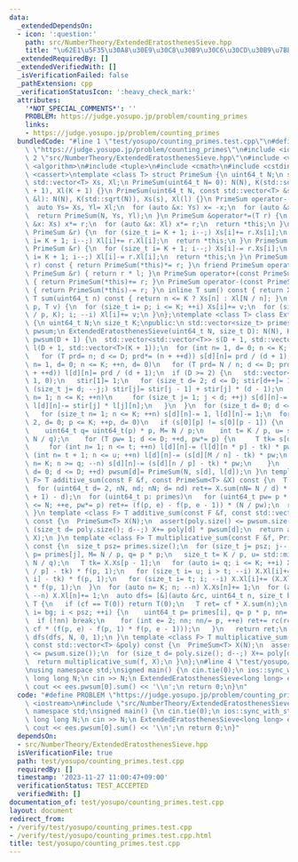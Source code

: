 ```yaml
---
data:
  _extendedDependsOn:
  - icon: ':question:'
    path: src/NumberTheory/ExtendedEratosthenesSieve.hpp
    title: "\u62E1\u5F35\u30A8\u30E9\u30C8\u30B9\u30C6\u30CD\u30B9\u7BE9"
  _extendedRequiredBy: []
  _extendedVerifiedWith: []
  _isVerificationFailed: false
  _pathExtension: cpp
  _verificationStatusIcon: ':heavy_check_mark:'
  attributes:
    '*NOT_SPECIAL_COMMENTS*': ''
    PROBLEM: https://judge.yosupo.jp/problem/counting_primes
    links:
    - https://judge.yosupo.jp/problem/counting_primes
  bundledCode: "#line 1 \"test/yosupo/counting_primes.test.cpp\"\n#define PROBLEM\
    \ \"https://judge.yosupo.jp/problem/counting_primes\"\n#include <iostream>\n#line\
    \ 2 \"src/NumberTheory/ExtendedEratosthenesSieve.hpp\"\n#include <vector>\n#include\
    \ <algorithm>\n#include <tuple>\n#include <cmath>\n#include <cstdint>\n#include\
    \ <cassert>\ntemplate <class T> struct PrimeSum {\n uint64_t N;\n size_t K;\n\
    \ std::vector<T> Xs, Xl;\n PrimeSum(uint64_t N= 0): N(N), K(std::sqrt(N)), Xs(K\
    \ + 1), Xl(K + 1) {}\n PrimeSum(uint64_t N, const std::vector<T> &s, const std::vector<T>\
    \ &l): N(N), K(std::sqrt(N)), Xs(s), Xl(l) {}\n PrimeSum operator-() const {\n\
    \  auto Ys= Xs, Yl= Xl;\n  for (auto &x: Ys) x= -x;\n  for (auto &x: Yl) x= -x;\n\
    \  return PrimeSum(N, Ys, Yl);\n }\n PrimeSum &operator*=(T r) {\n  for (auto\
    \ &x: Xs) x*= r;\n  for (auto &x: Xl) x*= r;\n  return *this;\n }\n PrimeSum &operator+=(const\
    \ PrimeSum &r) {\n  for (size_t i= K + 1; i--;) Xs[i]+= r.Xs[i];\n  for (size_t\
    \ i= K + 1; i--;) Xl[i]+= r.Xl[i];\n  return *this;\n }\n PrimeSum &operator-=(const\
    \ PrimeSum &r) {\n  for (size_t i= K + 1; i--;) Xs[i]-= r.Xs[i];\n  for (size_t\
    \ i= K + 1; i--;) Xl[i]-= r.Xl[i];\n  return *this;\n }\n PrimeSum operator*(T\
    \ r) const { return PrimeSum(*this)*= r; }\n friend PrimeSum operator*(T l, const\
    \ PrimeSum &r) { return r * l; }\n PrimeSum operator+(const PrimeSum &r) const\
    \ { return PrimeSum(*this)+= r; }\n PrimeSum operator-(const PrimeSum &r) const\
    \ { return PrimeSum(*this)-= r; }\n inline T sum() const { return Xl[1]; }\n inline\
    \ T sum(uint64_t n) const { return n <= K ? Xs[n] : Xl[N / n]; }\n void add(uint64_t\
    \ p, T v) {\n  for (size_t i= p; i <= K; ++i) Xs[i]+= v;\n  for (size_t i= std::min<uint64_t>(N\
    \ / p, K); i; --i) Xl[i]+= v;\n }\n};\ntemplate <class T> class ExtendedEratosthenesSieve\
    \ {\n uint64_t N;\n size_t K;\npublic:\n std::vector<size_t> primes;\n std::vector<PrimeSum<T>>\
    \ pwsum;\n ExtendedEratosthenesSieve(uint64_t N, size_t D): N(N), K(std::sqrt(N)),\
    \ pwsum(D + 1) {\n  std::vector<std::vector<T>> s(D + 1, std::vector<T>(K + 1)),\
    \ l(D + 1, std::vector<T>(K + 1));\n  for (int n= 1, d= 0; n <= K; ++n, d= 0)\n\
    \   for (T prd= n; d <= D; prd*= (n + ++d)) s[d][n]= prd / (d + 1);\n  for (int\
    \ n= 1, d= 0; n <= K; ++n, d= 0)\n   for (T prd= N / n; d <= D; prd*= ((N / n)\
    \ + ++d)) l[d][n]= prd / (d + 1);\n  if (D >= 2) {\n   std::vector<T> stir(D +\
    \ 1, 0);\n   stir[1]= 1;\n   for (size_t d= 2; d <= D; stir[d++]= 1) {\n    for\
    \ (size_t j= d; --j;) stir[j]= stir[j - 1] + stir[j] * (d - 1);\n    for (size_t\
    \ n= 1; n <= K; ++n)\n     for (size_t j= 1; j < d; ++j) s[d][n]-= stir[j] * s[j][n],\
    \ l[d][n]-= stir[j] * l[j][n];\n   }\n  }\n  for (size_t d= 0; d <= D; ++d)\n\
    \   for (size_t n= 1; n <= K; ++n) s[d][n]-= 1, l[d][n]-= 1;\n  for (size_t p=\
    \ 2, d= 0; p <= K; ++p, d= 0)\n   if (s[0][p] != s[0][p - 1]) {\n    primes.emplace_back(p);\n\
    \    uint64_t q= uint64_t(p) * p, M= N / p;\n    int t= K / p, u= std::min<uint64_t>(K,\
    \ N / q);\n    for (T pw= 1; d <= D; ++d, pw*= p) {\n     T tk= s[d][p - 1];\n\
    \     for (int n= 1; n <= t; ++n) l[d][n]-= (l[d][n * p] - tk) * pw;\n     for\
    \ (int n= t + 1; n <= u; ++n) l[d][n]-= (s[d][M / n] - tk) * pw;\n     for (uint64_t\
    \ n= K; n >= q; --n) s[d][n]-= (s[d][n / p] - tk) * pw;\n    }\n   }\n  for (size_t\
    \ d= 0; d <= D; ++d) pwsum[d]= PrimeSum(N, s[d], l[d]);\n }\n template <class\
    \ F> T additive_sum(const F &f, const PrimeSum<T> &X) const {\n  T ret= X.sum();\n\
    \  for (uint64_t d= 2, nN, nd; nN; d= nd) ret+= X.sum(nN= N / d) * ((nd= N / nN\
    \ + 1) - d);\n  for (uint64_t p: primes)\n   for (uint64_t pw= p * p, e= 2; pw\
    \ <= N; ++e, pw*= p) ret+= (f(p, e) - f(p, e - 1)) * (N / pw);\n  return ret;\n\
    \ }\n template <class F> T additive_sum(const F &f, const std::vector<T> &poly)\
    \ const {\n  PrimeSum<T> X(N);\n  assert(poly.size() <= pwsum.size());\n  for\
    \ (size_t d= poly.size(); d--;) X+= poly[d] * pwsum[d];\n  return additive_sum(f,\
    \ X);\n }\n template <class F> T multiplicative_sum(const F &f, PrimeSum<T> X)\
    \ const {\n  size_t psz= primes.size();\n  for (size_t j= psz; j--;) {\n   uint64_t\
    \ p= primes[j], M= N / p, q= p * p;\n   size_t t= K / p, u= std::min<uint64_t>(K,\
    \ N / q);\n   T tk= X.Xs[p - 1];\n   for (auto i= q; i <= K; ++i) X.Xs[i]+= (X.Xs[i\
    \ / p] - tk) * f(p, 1);\n   for (size_t i= u; i > t; --i) X.Xl[i]+= (X.Xs[M /\
    \ i] - tk) * f(p, 1);\n   for (size_t i= t; i; --i) X.Xl[i]+= (X.Xl[i * p] - tk)\
    \ * f(p, 1);\n  }\n  for (auto n= K; n; --n) X.Xs[n]+= 1;\n  for (auto n= K; n;\
    \ --n) X.Xl[n]+= 1;\n  auto dfs= [&](auto &rc, uint64_t n, size_t bg, T cf) ->\
    \ T {\n   if (cf == T(0)) return T(0);\n   T ret= cf * X.sum(n);\n   for (auto\
    \ i= bg; i < psz; ++i) {\n    uint64_t p= primes[i], q= p * p, nn= n / q;\n  \
    \  if (!nn) break;\n    for (int e= 2; nn; nn/= p, ++e) ret+= rc(rc, nn, i + 1,\
    \ cf * (f(p, e) - f(p, 1) * f(p, e - 1)));\n   }\n   return ret;\n  };\n  return\
    \ dfs(dfs, N, 0, 1);\n }\n template <class F> T multiplicative_sum(const F &f,\
    \ const std::vector<T> &poly) const {\n  PrimeSum<T> X(N);\n  assert(poly.size()\
    \ <= pwsum.size());\n  for (size_t d= poly.size(); d--;) X+= poly[d] * pwsum[d];\n\
    \  return multiplicative_sum(f, X);\n }\n};\n#line 4 \"test/yosupo/counting_primes.test.cpp\"\
    \nusing namespace std;\nsigned main() {\n cin.tie(0);\n ios::sync_with_stdio(false);\n\
    \ long long N;\n cin >> N;\n ExtendedEratosthenesSieve<long long> ees(N, 0);\n\
    \ cout << ees.pwsum[0].sum() << '\\n';\n return 0;\n}\n"
  code: "#define PROBLEM \"https://judge.yosupo.jp/problem/counting_primes\"\n#include\
    \ <iostream>\n#include \"src/NumberTheory/ExtendedEratosthenesSieve.hpp\"\nusing\
    \ namespace std;\nsigned main() {\n cin.tie(0);\n ios::sync_with_stdio(false);\n\
    \ long long N;\n cin >> N;\n ExtendedEratosthenesSieve<long long> ees(N, 0);\n\
    \ cout << ees.pwsum[0].sum() << '\\n';\n return 0;\n}"
  dependsOn:
  - src/NumberTheory/ExtendedEratosthenesSieve.hpp
  isVerificationFile: true
  path: test/yosupo/counting_primes.test.cpp
  requiredBy: []
  timestamp: '2023-11-27 11:00:47+09:00'
  verificationStatus: TEST_ACCEPTED
  verifiedWith: []
documentation_of: test/yosupo/counting_primes.test.cpp
layout: document
redirect_from:
- /verify/test/yosupo/counting_primes.test.cpp
- /verify/test/yosupo/counting_primes.test.cpp.html
title: test/yosupo/counting_primes.test.cpp
---
```

